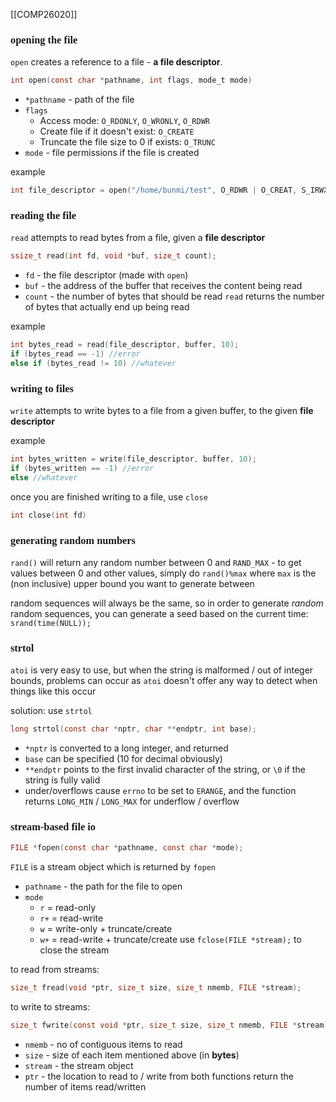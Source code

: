 [[COMP26020]]

### <span style="font-family:t">opening the file</span>
`open` creates a reference to a file - **a file descriptor**. 
```C
int open(const char *pathname, int flags, mode_t mode)
```
- `*pathname` - path of the file
- `flags`
	- Access mode: `O_RDONLY`, `O_WRONLY`, `O_RDWR`
	- Create file if it doesn't exist: `O_CREATE`
	- Truncate the file size to 0 if exists: `O_TRUNC`
- `mode` - file permissions if the file is created

example
```C
int file_descriptor = open("/home/bunmi/test", O_RDWR | O_CREAT, S_IRWXU);
```

### <span style="font-family:t">reading the file</span>
`read` attempts to read bytes from a file, given a **file descriptor**
```C
ssize_t read(int fd, void *buf, size_t count);
```
- `fd` - the file descriptor (made with `open`)
- `buf` - the address of the buffer that receives the content being read
- `count` - the number of bytes that should be read
`read` returns the number of bytes that actually end up being read

example
```C
int bytes_read = read(file_descriptor, buffer, 10);
if (bytes_read == -1) //error
else if (bytes_read != 10) //whatever
```

### <span style="font-family:t">writing to files</span>
`write` attempts to write bytes to a file from a given buffer, to the given **file descriptor**

example
```C
int bytes_written = write(file_descriptor, buffer, 10);
if (bytes_written == -1) //error
else //whatever
```

once you are finished writing to a file, use `close`
```C
int close(int fd)
```

### <span style="font-family:t">generating random numbers</span>
`rand()` will return any random number between 0 and `RAND_MAX` - to get values between 0 and other values, simply do `rand()%max` where `max` is the (non inclusive) upper bound you want to generate between

random sequences will always be the same, so in order to generate *random* random sequences, you can generate a seed based on the current time:
`srand(time(NULL));`

### <span style="font-family:t">strtol</span>
`atoi` is very easy to use, but when the string is malformed / out of integer bounds, problems can occur as `atoi` doesn't offer any way to detect when things like this occur

solution: use `strtol`
```C
long strtol(const char *nptr, char **endptr, int base);
```
- `*nptr` is converted to a long integer, and returned
- `base` can be specified (10 for decimal obviously)
- `**endptr` points to the first invalid character of the string, or `\0` if the string is fully valid
- under/overflows cause `errno` to be set to `ERANGE`, and the function returns `LONG_MIN` / `LONG_MAX` for underflow / overflow

### <span style="font-family:t">stream-based file io</span>
```C
FILE *fopen(const char *pathname, const char *mode);
```
`FILE` is a stream object which is returned by `fopen`
- `pathname` - the path for the file to open
- `mode`
	- `r` = read-only
	- `r+` = read-write
	- `w` = write-only + truncate/create
	- `w+` = read-write + truncate/create
use `fclose(FILE *stream);` to close the stream

to read from streams:
```C
size_t fread(void *ptr, size_t size, size_t nmemb, FILE *stream);
```

to write to streams:
```C
size_t fwrite(const void *ptr, size_t size, size_t nmemb, FILE *stream);
```

- `nmemb` - no of contiguous items to read
- `size` - size of each item mentioned above (in **bytes**)
- `stream` - the stream object
- `ptr` - the location to read to / write from
both functions return the number of items read/written